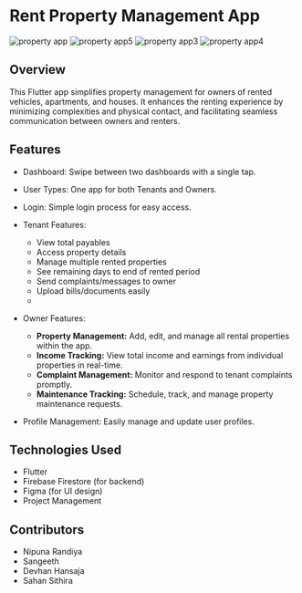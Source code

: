# Rent Property Management App
![property app](https://github.com/gnklakshan/Property-management-app/assets/132909147/46b0bb13-17c1-4f10-aac4-17469769209f)
![property app5](https://github.com/gnklakshan/Property-management-app/assets/132909147/83865839-45c3-49a3-9796-9fb3efeb3ca8)
![property app3](https://github.com/gnklakshan/Property-management-app/assets/132909147/01dc279a-ea7c-4d4d-afc0-1f45a4bd3cde)
![property app4](https://github.com/gnklakshan/Property-management-app/assets/132909147/f29956d5-3260-4049-80f0-bf2a7fce3043)


## Overview
This Flutter app simplifies property management for owners of rented vehicles, apartments, and houses. It enhances the renting experience by minimizing complexities and physical contact, and facilitating seamless communication between owners and renters.

## Features
- Dashboard: Swipe between two dashboards with a single tap.
- User Types: One app for both Tenants and Owners.
- Login: Simple login process for easy access.
- Tenant Features:
  - View total payables
  - Access property details
  - Manage multiple rented properties
  - See remaining days to end of rented period
  - Send complaints/messages to owner
  - Upload bills/documents easily
  - 
- Owner Features:
  - **Property Management:** Add, edit, and manage all rental properties within the app.
  - **Income Tracking:** View total income and earnings from individual properties in real-time.
  - **Complaint Management:** Monitor and respond to tenant complaints promptly.
  - **Maintenance Tracking:** Schedule, track, and manage property maintenance requests.

- Profile Management: Easily manage and update user profiles.

## Technologies Used
- Flutter
- Firebase Firestore (for backend)
- Figma (for UI design)
- Project Management

## Contributors
- Nipuna Randiya
- Sangeeth
- Devhan Hansaja
- Sahan Sithira



